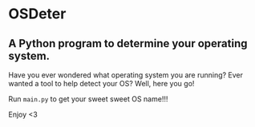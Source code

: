 # OSDeter
A Python program to determine your operating system.
------------------------------------------------------

Have you ever wondered what operating system you are running? Ever wanted a tool to help detect your OS? Well, here you go!

Run `main.py` to get your sweet sweet OS name!!!

Enjoy <3
